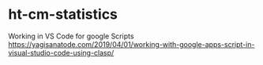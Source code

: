 # ht-cm-statistics
Working in VS Code for google Scripts
https://yagisanatode.com/2019/04/01/working-with-google-apps-script-in-visual-studio-code-using-clasp/